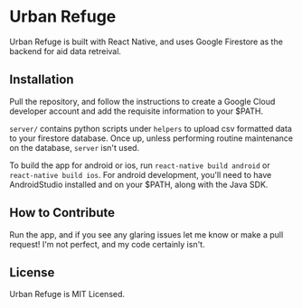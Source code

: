 # Urban Refuge 
Urban Refuge is built with React Native, and uses Google Firestore as the
backend for aid data retreival.

## Installation 
Pull the repository, and follow the instructions to create a Google Cloud
developer account and add the requisite information to your $PATH. 

`server/` contains python scripts under `helpers` to upload csv formatted
data to your firestore database. Once up, unless performing routine maintenance
on the database, `server` isn't used. 

To build the app for android or ios, run `react-native build android` or
`react-native build ios`. For android development, you'll need to have
AndroidStudio installed and on your $PATH, along with the Java SDK. 

## How to Contribute
Run the app, and if you see any glaring issues let me know or make a pull
request! I'm not perfect, and my code certainly isn't. 

## License
Urban Refuge is MIT Licensed. 
